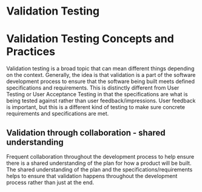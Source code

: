 # Validation Testing

# Validation Testing Concepts and Practices

Validation testing is a broad topic that can mean different things depending on the context.  Generally, the idea is that validation is a part of the software development process to ensure that the software being built meets defined specifications and requirements.  This is distinctly different from User Testing or User Acceptance Testing in that the specifications are what is being tested against rather than user feedback/impressions.   User feedback is important, but this is a different kind of testing to make sure concrete requirements and specifications are met.

## Validation through collaboration - shared understanding

Frequent collaboration throughout the development process to help ensure there is a shared understanding of the plan for how a product will be built.  The shared understanding of the plan and the specifications/requirements helps to ensure that validation happens throughout the development process rather than just at the end.
